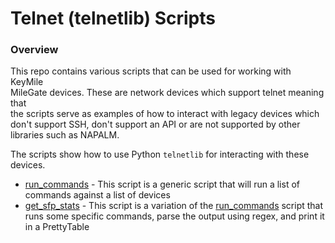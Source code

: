 # Telnet (telnetlib) Scripts

### Overview

This repo contains various scripts that can be used for working with KeyMile  
MileGate devices. These are network devices which support telnet meaning that  
the scripts serve as examples of how to interact with legacy devices which  
don't support SSH, don't support an API or are not supported by other  
libraries such as NAPALM. 

The scripts show how to use Python `telnetlib` for interacting with these  
devices.

* [run_commands](run_commands) - This script is a generic script that will run a list of commands against a list of devices
* [get_sfp_stats](get_sfp_stats) - This script is a variation of the [run_commands](run_commands) script that runs some specific commands, parse the output using regex, and print it in a PrettyTable
